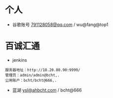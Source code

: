 # 个人
- 谷歌账号
791128058@qq.com   /   wu@fang@top1

# 百诚汇通
- jenkins
```
服务器地址：http://10.20.80.90:9999/
管理员：admin/admin@bcht,.
公用账户：bcht/bcht@666,.
```
- 蓝湖 ysl@ahbcht.com   /   bcht@666

  

